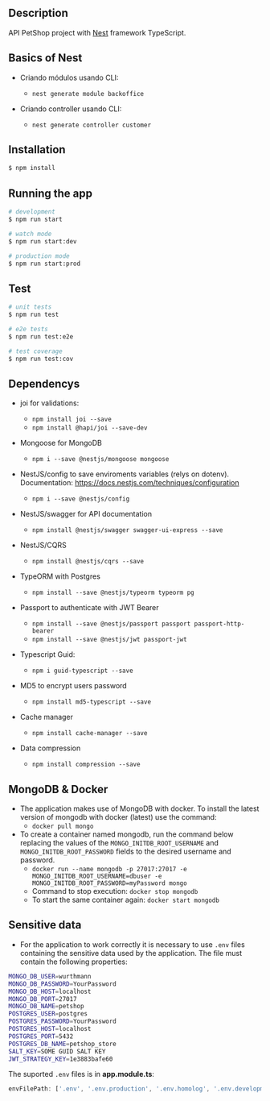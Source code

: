 ## Description

API PetShop project with [Nest](https://github.com/nestjs/nest) framework TypeScript.

## Basics of Nest

- Criando módulos usando CLI:
    - `nest generate module backoffice`

- Criando controller usando CLI:
    - `nest generate controller customer`

## Installation

```bash
$ npm install
```

## Running the app

```bash
# development
$ npm run start

# watch mode
$ npm run start:dev

# production mode
$ npm run start:prod
```

## Test

```bash
# unit tests
$ npm run test

# e2e tests
$ npm run test:e2e

# test coverage
$ npm run test:cov
```

## Dependencys

- joi for validations:
    - `npm install joi --save`
    - `npm install @hapi/joi --save-dev`

- Mongoose for MongoDB
    - `npm i --save @nestjs/mongoose mongoose`

- NestJS/config to save enviroments variables (relys on dotenv). Documentation: https://docs.nestjs.com/techniques/configuration
    - `npm i --save @nestjs/config`

- NestJS/swagger for API documentation
    - `npm install @nestjs/swagger swagger-ui-express --save`

- NestJS/CQRS
    - `npm install @nestjs/cqrs --save`

- TypeORM with Postgres
    - `npm install --save @nestjs/typeorm typeorm pg`

- Passport to authenticate with JWT Bearer
    - `npm install --save @nestjs/passport passport passport-http-bearer`
    - `npm install --save @nestjs/jwt passport-jwt`

- Typescript Guid:
    - `npm i guid-typescript --save`

- MD5 to encrypt users password
    - `npm install md5-typescript --save`

- Cache manager
    - `npm install cache-manager --save`

- Data compression
    - `npm install compression --save`

## MongoDB & Docker
- The application makes use of MongoDB with docker. To install the latest version of mongodb with docker (latest) use the command:
	- `docker pull mongo`
- To create a container named mongodb, run the command below replacing the values of the `MONGO_INITDB_ROOT_USERNAME` and `MONGO_INITDB_ROOT_PASSWORD` fields to the desired username and password.
	- `docker run --name mongodb -p 27017:27017 -e MONGO_INITDB_ROOT_USERNAME=dbuser -e MONGO_INITDB_ROOT_PASSWORD=myPassword mongo`
	- Command to stop execution: `docker stop mongodb`
	- To start the same container again: `docker start mongodb`

## Sensitive data
- For the application to work correctly it is necessary to use `.env` files containing the sensitive data used by the application. The file must contain the following properties:

```bash
MONGO_DB_USER=wurthmann
MONGO_DB_PASSWORD=YourPassword
MONGO_DB_HOST=localhost
MONGO_DB_PORT=27017
MONGO_DB_NAME=petshop
POSTGRES_USER=postgres
POSTGRES_PASSWORD=YourPassword
POSTGRES_HOST=localhost
POSTGRES_PORT=5432
POSTGRES_DB_NAME=petshop_store
SALT_KEY=SOME GUID SALT KEY
JWT_STRATEGY_KEY=1e3883bafe60
```

The suported `.env` files is in **app.module.ts**:

```typescript
envFilePath: ['.env', '.env.production', '.env.homolog', '.env.development', '.env.development.local'],
```
